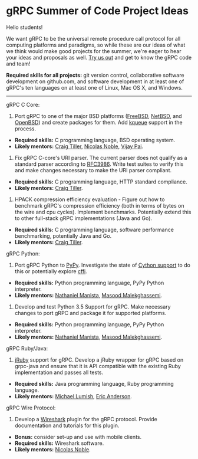 # gRPC Summer of Code Project Ideas

Hello students!

We want gRPC to be the universal remote procedure call protocol for all
computing platforms and paradigms, so while these are our ideas of what we
think would make good projects for the summer, we're eager to hear your ideas
and proposals as well.
[Try us out](https://github.com/grpc/grpc/blob/master/CONTRIBUTING.md) and get
to know the gRPC code and team!

**Required skills for all projects:** git version control, collaborative
software development on github.com, and software development in at least one
of gRPC's ten languages on at least one of Linux, Mac OS X, and Windows.

-------------------------------------

gRPC C Core:

1. Port gRPC to  one of the major BSD platforms ([FreeBSD](https://freebsd.org), [NetBSD](https://netbsd.org), and [OpenBSD](https://openbsd.org)) and create packages for them. Add [kqueue](https://www.freebsd.org/cgi/man.cgi?query=kqueue) support in the process.
 * **Required skills:** C programming language, BSD operating system.
 * **Likely mentors:** [Craig Tiller](https://github.com/ctiller),
 [Nicolas Noble](https://github.com/nicolasnoble),
 [Vijay Pai](https://github.com/vjpai).
1. Fix gRPC C-core's URI parser. The current parser does not qualify as a standard parser according to [RFC3986]( https://tools.ietf.org/html/rfc3986). Write test suites to verify this and make changes necessary to make the URI parser compliant.
 * **Required skills:** C programming language, HTTP standard compliance.
 * **Likely mentors:** [Craig Tiller](https://github.com/ctiller).
1. HPACK compression efficiency evaluation - Figure out how to benchmark gRPC's compression efficiency (both in terms of bytes on the wire and cpu cycles). Implement benchmarks. Potentially extend this to other full-stack gRPC implementations (Java and Go).
 * **Required skills:** C programming language, software performance benchmarking, potentially Java and Go.
 * **Likely mentors:** [Craig Tiller](https://github.com/ctiller).


gRPC Python:

1. Port gRPC Python to [PyPy](http://pypy.org). Investigate the state of [Cython support](http://docs.cython.org/src/userguide/pypy.html) to do this or potentially explore [cffi](https://cffi.readthedocs.org/en/latest/).
 * **Required skills:** Python programming language, PyPy Python interpreter.
 * **Likely mentors:** [Nathaniel Manista](https://github.com/nathanielmanistaatgoogle), [Masood Malekghassemi](https://github.com/soltanmm).
1. Develop and test Python 3.5 Support for gRPC. Make necessary changes to port gRPC and package it for supported platforms.
 * **Required skills:** Python programming language, PyPy Python interpreter.
 * **Likely mentors:** [Nathaniel Manista](https://github.com/nathanielmanistaatgoogle), [Masood Malekghassemi](https://github.com/soltanmm).
 
gRPC Ruby/Java:

1. [jRuby](http://jruby.org) support for gRPC. Develop a jRuby wrapper for gRPC based on grpc-java and ensure that it is API compatible with the existing Ruby implementation and passes all tests.
 * **Required skills:** Java programming language, Ruby programming language.
 * **Likely mentors:** [Michael Lumish](https://github.com/murgatroid99), [Eric Anderson](https://github.com/ejona86).


gRPC Wire Protocol:

1. Develop a [Wireshark](https://wireshark.org) plugin for the gRPC protocol. Provide documentation and tutorials for this plugin.
 * **Bonus:** consider set-up and use with mobile clients.
 * **Required skills:** Wireshark software.
 * **Likely mentors:** [Nicolas Noble](https://github.com/nicolasnoble).
